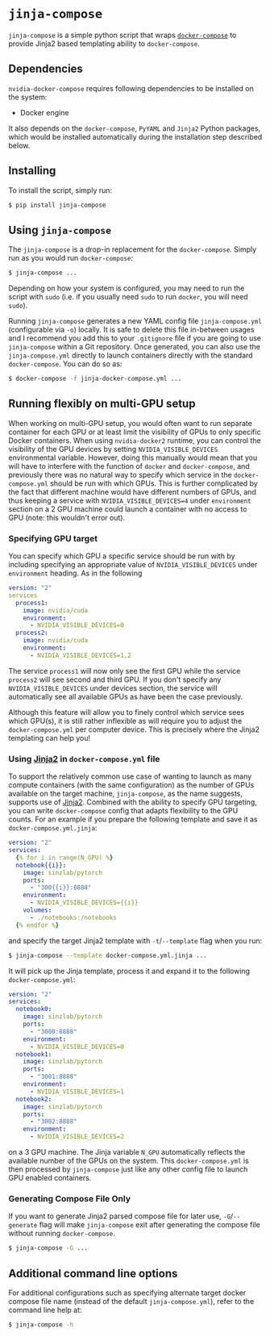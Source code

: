 # `jinja-compose`
`jinja-compose` is a simple python script that wraps [`docker-compose`](https://docs.docker.com/compose/) to provide Jinja2 based templating ability to `docker-compose`.

## Dependencies
`nvidia-docker-compose` requires following dependencies to be installed on the system:
* Docker engine

It also depends on the `docker-compose`, `PyYAML` and `Jinja2` Python packages, which would be installed automatically during the installation step described below.


## Installing
To install the script, simply run:

```bash
$ pip install jinja-compose
```

## Using `jinja-compose`
The `jinja-compose` is a drop-in replacement for the `docker-compose`. Simply run as you would run `docker-compose`:
```bash
$ jinja-compose ...
```
Depending on how your system is configured, you may need to run the script with `sudo` (i.e. if you usually need `sudo` to run `docker`, you will need `sudo`).

Running `jinja-compose` generates a new YAML config file `jinja-compose.yml` (configurable via `-o`) locally. It is safe to delete this file in-between usages and I recommend you add this to your `.gitignore` file if you are going to use `jinja-compose` within a Git repository. Once generated, you can also use the `jinja-compose.yml` directly to launch containers directly with the standard `docker-compose`. You can do so as:
```bash
$ docker-compose -f jinja-docker-compose.yml ...
```

## Running flexibly on multi-GPU setup

When working on multi-GPU setup, you would often want to run separate container for each GPU or at least limit the visibility of GPUs to only specific Docker containers. When using `nvidia-docker2` runtime, you can control the visibility of the GPU devices by setting `NVIDIA_VISIBLE_DEVICES` environmental variable. However, doing this manually would mean that you will have to interfere with the function of `docker` and `docker-compose`, and previously there was no natural way to specify which service in the `docker-compose.yml` should be run with which GPUs. This is further complicated by the fact that different machine would have different numbers of GPUs, and thus keeping a service with `NVIDIA_VISIBLE_DEVICES=4` under `environment` section on a 2 GPU machine could launch a container with no access to GPU (note: this wouldn't error out).

### Specifying GPU target
You can specify which GPU a specific service should be run with by including specifying an appropriate value of `NVIDIA_VISIBLE_DEVICES` under `environment` heading. As in the following

```yaml
version: "2"
services
  process1:
    image: nvidia/cuda
    environment:
      - NVIDIA_VISIBLE_DEVICES=0
  process2:
    image: nvidia/cuda
    environment:
      - NVIDIA_VISIBLE_DEVICES=1,2
```

The service `process1` will now only see the first GPU while the service `process2` will see second and third GPU. If you don't specify any `NVIDIA_VISIBLE_DEVICES` under devices section, the service will automatically see all available GPUs as have been the case previously.

Although this feature will allow you to finely control which service sees which GPU(s), it is still rather inflexible as will require you to adjust the `docker-compose.yml` per computer device. This is precisely where the Jinja2 templating can help you! 

### Using [Jinja2](http://jinja.pocoo.org/) in `docker-compose.yml` file 

To support the relatively common use case of wanting to launch as many compute containers (with the same configuration) as the number of GPUs available on the target machine, `jinja-compose`, as the name suggests, supports use of [Jinja2](http://jinja.pocoo.org/). Combined with the ability to specify GPU targeting, you can write `docker-compose` config that adapts flexibility to the GPU counts. For an example if you prepare the following template and save it as `docker-compose.yml.jinja`:

```yaml
version: "2"
services:
  {% for i in range(N_GPU) %}
  notebook{{i}}:
    image: sinzlab/pytorch
    ports:
      - "300{{i}}:8888"
    environment:
      - NVIDIA_VISIBLE_DEVICES={{i}}
    volumes:
      - ./notebooks:/notebooks
  {% endfor %}
```

and specify the target Jinja2 template with `-t`/`--template` flag when you run:

```bash
$ jinja-compose --template docker-compose.yml.jinja ...
```

It will pick up the Jinja template, process it and expand it to the following `docker-compose.yml`:

```yaml
version: "2"
services:
  notebook0:
    image: sinzlab/pytorch
    ports:
      - "3000:8888"
    environment:
      - NVIDIA_VISIBLE_DEVICES=0
  notebook1:
    image: sinzlab/pytorch
    ports:
      - "3001:8888"
    environment:
      - NVIDIA_VISIBLE_DEVICES=1
  notebook2:
    image: sinzlab/pytorch
    ports:
      - "3002:8888"
    environment:
      - NVIDIA_VISIBLE_DEVICES=2
```
on a 3 GPU machine. The Jinja variable `N_GPU` automatically reflects the available number of the GPUs on the system. This `docker-compose.yml` is then processed by `jinja-compose` just like any other config file to launch GPU enabled containers.

### Generating Compose File Only

If you want to generate Jinja2 parsed compose file for later use, `-G`/`--generate` flag will make `jinja-compose` exit after generating the compose file without running `docker-compose`.

```bash
$ jinja-compose -G ...
```

## Additional command line options
For additional configurations such as specifying alternate target docker compose file name (instead of the default `jinja-compose.yml`), refer to the command line help at:

```bash
$ jinja-compose -h
```


